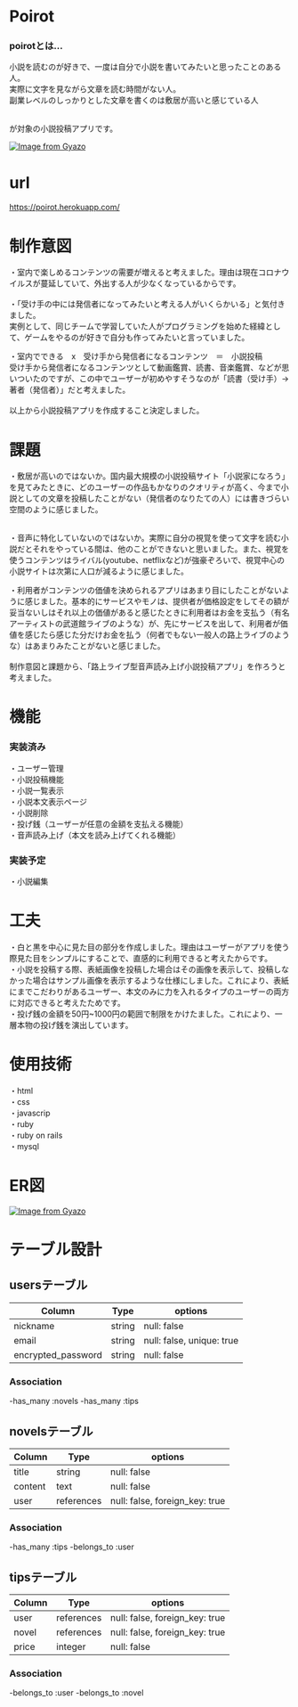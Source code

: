# Poirot
### poirotとは…
小説を読むのが好きで、一度は自分で小説を書いてみたいと思ったことのある人。<br>
実際に文字を見ながら文章を読む時間がない人。<br>
副業レベルのしっかりとした文章を書くのは敷居が高いと感じている人<br><br>

が対象の小説投稿アプリです。

[![Image from Gyazo](https://i.gyazo.com/1c7a09eca3e423f8739cfc2885c34327.jpg)](https://gyazo.com/1c7a09eca3e423f8739cfc2885c34327)

# url
https://poirot.herokuapp.com/

# 制作意図
・室内で楽しめるコンテンツの需要が増えると考えました。理由は現在コロナウイルスが蔓延していて、外出する人が少なくなっているからです。<br><br>
・「受け手の中には発信者になってみたいと考える人がいくらかいる」と気付きました。<br>実例として、同じチームで学習していた人がプログラミングを始めた経緯として、ゲームをやるのが好きで自分も作ってみたいと言っていました。

・室内でできる　x　受け手から発信者になるコンテンツ　＝　小説投稿<br>
受け手から発信者になるコンテンツとして動画鑑賞、読書、音楽鑑賞、などが思いついたのですが、この中でユーザーが初めやすそうなのが「読書（受け手）→著者（発信者）」だと考えました。<br><br>
以上から小説投稿アプリを作成すること決定しました。

# 課題
・敷居が高いのではないか。国内最大規模の小説投稿サイト「小説家になろう」を見てみたときに、どのユーザーの作品もかなりのクオリティが高く、今まで小説としての文章を投稿したことがない（発信者のなりたての人）には書きづらい空間のように感じました。<br><br>

・音声に特化していないのではないか。実際に自分の視覚を使って文字を読む小説だとそれをやっている間は、他のことができないと思いました。また、視覚を使うコンテンツはライバル(youtube、netflixなど)が強豪ぞろいで、視覚中心の小説サイトは次第に人口が減るように感じました。<br>

・利用者がコンテンツの価値を決められるアプリはあまり目にしたことがないように感じました。基本的にサービスやモノは、提供者が価格設定をしてその額が妥当ないしはそれ以上の価値があると感じたときに利用者はお金を支払う（有名アーティストの武道館ライブのような）が、先にサービスを出して、利用者が価値を感じたら感じた分だけお金を払う（何者でもない一般人の路上ライブのような）はあまりみたことがないと感じました。<br><br>
制作意図と課題から、「路上ライブ型音声読み上げ小説投稿アプリ」を作ろうと考えました。

# 機能
### 実装済み
・ユーザー管理<br>
・小説投稿機能<br>
・小説一覧表示<br>
・小説本文表示ページ<br>
・小説削除<br>
・投げ銭（ユーザーが任意の金額を支払える機能）<br>
・音声読み上げ（本文を読み上げてくれる機能）<br>
### 実装予定
・小説編集<br>

# 工夫
・白と黒を中心に見た目の部分を作成しました。理由はユーザーがアプリを使う際見た目をシンプルにすることで、直感的に利用できると考えたからです。<br>
・小説を投稿する際、表紙画像を投稿した場合はその画像を表示して、投稿しなかった場合はサンプル画像を表示するような仕様にしました。これにより、表紙にまでこだわりがあるユーザー、本文のみに力を入れるタイプのユーザーの両方に対応できると考えたためです。<br>
・投げ銭の金額を50円~1000円の範囲で制限をかけたました。これにより、一層本物の投げ銭を演出しています。

# 使用技術
・html<br>
・css  
・javascrip  
・ruby  
・ruby on rails  
・mysql  

# ER図
[![Image from Gyazo](https://i.gyazo.com/0e04edba06390f0f3e8c02047e3c7b17.png)](https://gyazo.com/0e04edba06390f0f3e8c02047e3c7b17)

# テーブル設計

## usersテーブル

| Column             | Type   | options                   |
| ------------------ | ------ | ------------------------- |
| nickname           | string | null: false               |
| email              | string | null: false, unique: true |
| encrypted_password | string | null: false               |

### Association
-has_many :novels
-has_many :tips

## novelsテーブル

| Column             | Type       | options                        |
| ------------------ | ---------- | ------------------------------ |
| title              | string     | null: false                    |
| content            | text       | null: false                    |
| user               | references | null: false, foreign_key: true |

### Association
-has_many :tips
-belongs_to :user

## tipsテーブル

| Column             | Type       | options                        |
| ------------------ | ---------- | ------------------------------ |
| user               | references | null: false, foreign_key: true |
| novel              | references | null: false, foreign_key: true |
| price              | integer    | null: false                    |

### Association
-belongs_to :user
-belongs_to :novel

